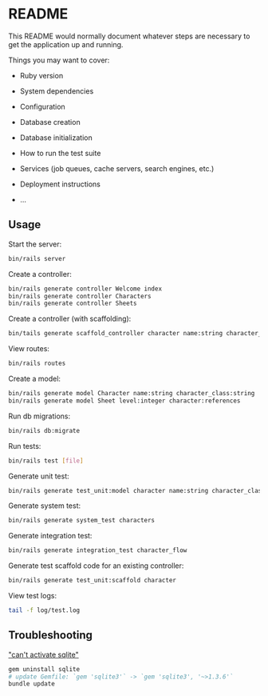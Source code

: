 # README

This README would normally document whatever steps are necessary to get the
application up and running.

Things you may want to cover:

* Ruby version

* System dependencies

* Configuration

* Database creation

* Database initialization

* How to run the test suite

* Services (job queues, cache servers, search engines, etc.)

* Deployment instructions

* ...

## Usage

Start the server:

```sh
bin/rails server
```

Create a controller:

```sh
bin/rails generate controller Welcome index
bin/rails generate controller Characters
bin/rails generate controller Sheets
```

Create a controller (with scaffolding):

```sh
bin/tails generate scaffold_controller character name:string character_class:string
```

View routes:

```sh
bin/rails routes
```

Create a model:

```sh
bin/rails generate model Character name:string character_class:string
bin/rails generate model Sheet level:integer character:references
```

Run db migrations:

```sh
bin/rails db:migrate
```

Run tests:

```sh
bin/rails test [file]
```

Generate unit test:

```sh
bin/rails generate test_unit:model character name:string character_class:string
```

Generate system test:

```sh
bin/rails generate system_test characters
```

Generate integration test:

```sh
bin/rails generate integration_test character_flow
```

Generate test scaffold code for an existing controller:

```sh
bin/rails generate test_unit:scaffold character
```

View test logs:

```sh
tail -f log/test.log
```

## Troubleshooting

["can't activate sqlite"](https://stackoverflow.com/questions/54527277/cant-activate-sqlite3-1-3-6-already-activated-sqlite3-1-4-0)

```sh
gem uninstall sqlite
# update Gemfile: `gem 'sqlite3'` -> `gem 'sqlite3', '~>1.3.6'`
bundle update
```

